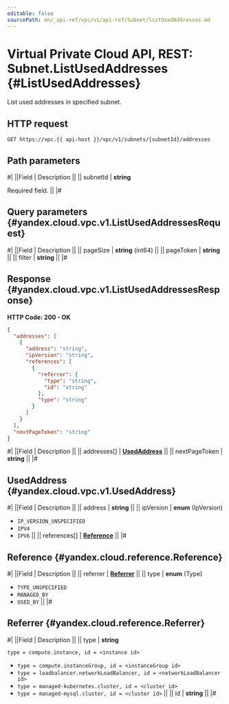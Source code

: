 ```yaml
---
editable: false
sourcePath: en/_api-ref/vpc/v1/api-ref/Subnet/listUsedAddresses.md
---
```


# Virtual Private Cloud API, REST: Subnet.ListUsedAddresses {#ListUsedAddresses}

List used addresses in specified subnet.

## HTTP request

```
GET https://vpc.{{ api-host }}/vpc/v1/subnets/{subnetId}/addresses
```

## Path parameters

#|
||Field | Description ||
|| subnetId | **string**

Required field.  ||
|#

## Query parameters {#yandex.cloud.vpc.v1.ListUsedAddressesRequest}

#|
||Field | Description ||
|| pageSize | **string** (int64) ||
|| pageToken | **string** ||
|| filter | **string** ||
|#

## Response {#yandex.cloud.vpc.v1.ListUsedAddressesResponse}

**HTTP Code: 200 - OK**

```json
{
  "addresses": [
    {
      "address": "string",
      "ipVersion": "string",
      "references": [
        {
          "referrer": {
            "type": "string",
            "id": "string"
          },
          "type": "string"
        }
      ]
    }
  ],
  "nextPageToken": "string"
}
```

#|
||Field | Description ||
|| addresses[] | **[UsedAddress](#yandex.cloud.vpc.v1.UsedAddress)** ||
|| nextPageToken | **string** ||
|#

## UsedAddress {#yandex.cloud.vpc.v1.UsedAddress}

#|
||Field | Description ||
|| address | **string** ||
|| ipVersion | **enum** (IpVersion)

- `IP_VERSION_UNSPECIFIED`
- `IPV4`
- `IPV6` ||
|| references[] | **[Reference](#yandex.cloud.reference.Reference)** ||
|#

## Reference {#yandex.cloud.reference.Reference}

#|
||Field | Description ||
|| referrer | **[Referrer](#yandex.cloud.reference.Referrer)** ||
|| type | **enum** (Type)

- `TYPE_UNSPECIFIED`
- `MANAGED_BY`
- `USED_BY` ||
|#

## Referrer {#yandex.cloud.reference.Referrer}

#|
||Field | Description ||
|| type | **string**

`type = compute.instance, id = <instance id>`
* `type = compute.instanceGroup, id = <instanceGroup id>`
* `type = loadbalancer.networkLoadBalancer, id = <networkLoadBalancer id>`
* `type = managed-kubernetes.cluster, id = <cluster id>`
* `type = managed-mysql.cluster, id = <cluster id>` ||
|| id | **string** ||
|#
